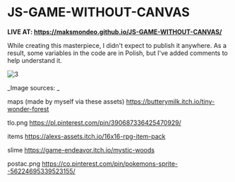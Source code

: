 # JS-GAME-WITHOUT-CANVAS
**LIVE AT: https://maksmondeo.github.io/JS-GAME-WITHOUT-CANVAS/**

While creating this masterpiece, I didn't expect to publish it anywhere. As a result, some variables in the code are in Polish, but I've added comments to help understand it.

![3](https://github.com/maksmondeo/JS-GAME-WITHOUT-CANVAS/assets/94876114/97f9673f-95b3-485c-8f9c-de4e9d513a18)




_Image sources: _

maps (made by myself via these assets)
https://butterymilk.itch.io/tiny-wonder-forest

tlo.png 
https://pl.pinterest.com/pin/390687336425470929/

items 
https://alexs-assets.itch.io/16x16-rpg-item-pack

slime
https://game-endeavor.itch.io/mystic-woods

postac.png
https://co.pinterest.com/pin/pokemons-sprite--56224695339523155/
